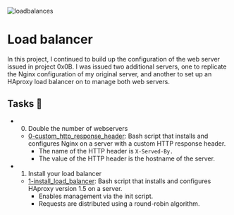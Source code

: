 ![loadbalances](https://github.com/richard-1257/alx-system_engineering-devops/assets/83041703/a7987161-ca65-4a56-9b0b-3285c662bc0f)

# Load balancer

In this project, I continued to build up the configuration of the web server issued in project 0x0B. I was issued two additional servers, one to replicate the Nginx configuration of my original server, and another to set up an HAproxy load balancer on to manage both web servers.

## Tasks 📃
- 0. Double the number of webservers
  - [0-custom_http_response_header](https://github.com/richard-1257/alx-system_engineering-devops/blob/master/0x0F-load_balancer/0-custom_http_response_header): Bash script that installs and configures Nginx on a server with a custom HTTP response header.
    - The name of the HTTP header is `X-Served-By.`
    - The value of the HTTP header is the hostname of the server. 

- 1. Install your load balancer
  - [1-install_load_balancer](https://github.com/richard-1257/alx-system_engineering-devops/blob/master/0x0F-load_balancer/1-install_load_balancer): Bash script that installs and configures HAproxy version 1.5 on a server.
    - Enables management via the init script.
    - Requests are distributed using a round-robin algorithm. 
